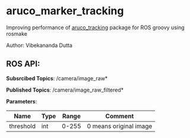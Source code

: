 # aruco_marker_tracking

Improving performance of [aruco_tracking](http://wiki.ros.org/aruco_mapping) package for ROS groovy using rosmake

Author: Vibekananda Dutta


## ROS API:

**Subsrcibed Topics**: /camera/image_raw*

**Published Topics**: /camera/image_raw_filtered*

**Parameters**:

Name          | Type         | Range       | Comment                  |
------------- | -------------| --------------------| -------------------------|
threshold | int | 0-255 | 0 means original image |


